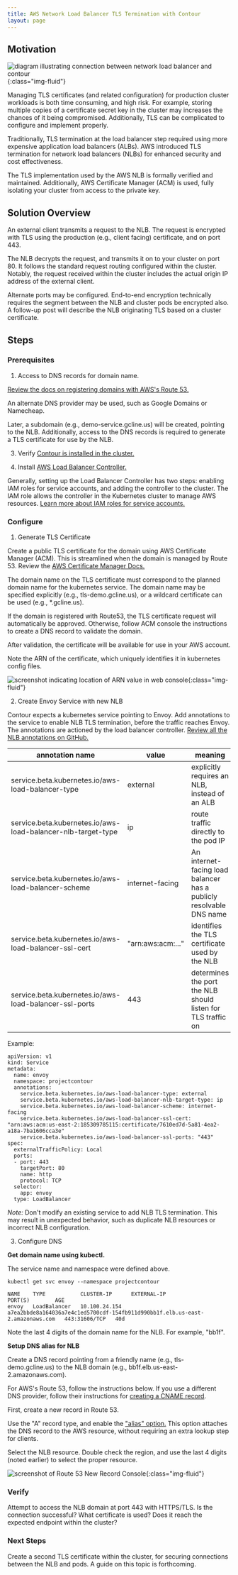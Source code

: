 ```yaml
---
title: AWS Network Load Balancer TLS Termination with Contour
layout: page
---
```


## Motivation

![diagram illustrating connection between network load balancer and contour](/img/aws-nlb-tls/fig.jpg){:class="img-fluid"}

Managing TLS certificates (and related configuration) for production cluster workloads is both time consuming, and high risk. For example, storing multiple copies of a certificate secret key in the cluster may increases the chances of it being compromised. Additionally, TLS can be complicated to configure and implement properly. 

Traditionally, TLS termination at the load balancer step required using more expensive application load balancers (ALBs). AWS introduced TLS termination for network load balancers (NLBs) for enhanced security and cost effectiveness. 

The TLS implementation used by the AWS NLB is formally verified and maintained. Additionally, AWS Certificate Manager (ACM) is used, fully isolating your cluster from access to the private key. 

## Solution Overview

An external client transmits a request to the NLB. The request is encrypted with TLS using the production (e.g., client facing) certificate, and on port 443. 

The NLB decrypts the request, and transmits it on to your cluster on port 80. It follows the standard request routing configured within the cluster. Notably, the request received within the cluster includes the actual origin IP address of the external client. 

Alternate ports may be configured. End-to-end encryption technically requires the segment between the NLB and cluster pods be encrypted also. A follow-up post will describe the NLB originating TLS based on a cluster certificate. 

## Steps

### Prerequisites

1. Access to DNS records for domain name.

[Review the docs on registering domains with AWS's Route 53.](https://docs.aws.amazon.com/Route53/latest/DeveloperGuide/registrar.html)

An alternate DNS provider may be used, such as Google Domains or Namecheap.

Later, a subdomain (e.g., demo-service.gcline.us) will be created, pointing to the NLB. Additionally, access to the DNS records is required to generate a TLS certificate for use by the NLB. 

3. Verify [Contour is installed in the cluster.](https://projectcontour.io/getting-started/)

4. Install [AWS Load Balancer Controller.]( https://kubernetes-sigs.github.io/aws-load-balancer-controller/latest/deploy/installation/)

Generally, setting up the Load Balancer Controller has two steps: enabling IAM roles for service accounts, and adding the controller to the cluster. The IAM role allows the controller in the Kubernetes cluster to manage AWS resources. [Learn more about IAM roles for service accounts.](https://docs.aws.amazon.com/eks/latest/userguide/iam-roles-for-service-accounts.html)

### Configure

1. Generate TLS Certificate

Create a public TLS certificate for the domain using AWS Certificate Manager (ACM). This is streamlined when the domain is managed by Route 53. Review the [AWS Certificate Manager Docs.](https://docs.aws.amazon.com/acm/latest/userguide/gs-acm-request-public.html#request-public-console)

The domain name on the TLS certificate must correspond to the planned domain name for the kubernetes service. The domain name may be specified explicitly (e.g., tls-demo.gcline.us), or a wildcard certificate can be used (e.g., *.gcline.us).

If the domain is registered with Route53, the TLS certificate request will automatically be approved. Otherwise, follow ACM console the instructions to create a DNS record to validate the domain. 

After validation, the certificate will be available for use in your AWS account. 

Note the ARN of the certificate, which uniquely identifies it in kubernetes config files. 

![screenshot indicating location of ARN value in web console](/img/aws-nlb-tls/acm-arn.png){:class="img-fluid"}

2. Create Envoy Service with new NLB

Contour expects a kubernetes service pointing to Envoy. Add annotations to the service to enable NLB TLS termination, before the traffic reaches Envoy. The annotations are actioned by the load balancer controller. [Review all the NLB annotations on GitHub.](https://kubernetes-sigs.github.io/aws-load-balancer-controller/latest/guide/service/annotations/)

| annotation name | value | meaning | 
| ----- | --- | ----- |
| service.beta.kubernetes.io/aws-load-balancer-type | external | explicitly requires an NLB, instead of an ALB |
| service.beta.kubernetes.io/aws-load-balancer-nlb-target-type | ip | route traffic directly to the pod IP |
| service.beta.kubernetes.io/aws-load-balancer-scheme | internet-facing | An internet-facing load balancer has a publicly resolvable DNS name |
| service.beta.kubernetes.io/aws-load-balancer-ssl-cert | "arn:aws:acm:..." | identifies the TLS certificate used by the NLB |
| service.beta.kubernetes.io/aws-load-balancer-ssl-ports | 443 | determines the port the NLB should listen for TLS traffic on| 

Example: 

```
apiVersion: v1
kind: Service
metadata:
  name: envoy
  namespace: projectcontour
  annotations:
    service.beta.kubernetes.io/aws-load-balancer-type: external
    service.beta.kubernetes.io/aws-load-balancer-nlb-target-type: ip
    service.beta.kubernetes.io/aws-load-balancer-scheme: internet-facing
    service.beta.kubernetes.io/aws-load-balancer-ssl-cert: "arn:aws:acm:us-east-2:185309785115:certificate/7610ed7d-5a81-4ea2-a18a-7ba1606cca3e"
    service.beta.kubernetes.io/aws-load-balancer-ssl-ports: "443"
spec:
  externalTrafficPolicy: Local
  ports:
  - port: 443
    targetPort: 80
    name: http
    protocol: TCP
  selector:
    app: envoy
  type: LoadBalancer
```

*Note:* Don't modify an existing service to add NLB TLS termination. This may result in unexpected behavior, such as duplicate NLB resources or incorrect NLB configuration. 

3. Configure DNS

**Get domain name using kubectl.** 

The service name and namespace were defined above.

```
kubectl get svc envoy --namespace projectcontour
```

```
NAME    TYPE           CLUSTER-IP      EXTERNAL-IP                                                                     PORT(S)        AGE
envoy   LoadBalancer   10.100.24.154   a7ea2bbde8a164036a7e4c1ed5700cdf-154fb911d990bb1f.elb.us-east-2.amazonaws.com   443:31606/TCP   40d
```

Note the last 4 digits of the domain name for the NLB. For example, "bb1f". 

**Setup DNS alias for NLB**

Create a DNS record pointing from a friendly name (e.g., tls-demo.gcline.us) to the NLB domain (e.g., bb1f.elb.us-east-2.amazonaws.com). 

For AWS's Route 53, follow the instructions below. If you use a different DNS provider, follow their instructions for [creating a CNAME record](https://docs.digitalocean.com/products/networking/dns/how-to/manage-records/#cname-records). 

First, create a new record in Route 53. 

Use the "A" record type, and enable the ["alias" option.](https://docs.aws.amazon.com/Route53/latest/DeveloperGuide/resource-record-sets-values-alias.html) This option attaches the DNS record to the AWS resource, without requiring an extra lookup step for clients. 

Select the NLB resource. Double check the region, and use the last 4 digits (noted earlier) to select the proper resource. 

![screenshot of Route 53 New Record Console](/img/aws-nlb-tls/record.png){:class="img-fluid"}

### Verify

Attempt to access the NLB domain at port 443 with HTTPS/TLS. Is the connection successful? What certificate is used? Does it reach the expected endpoint within the cluster? 

### Next Steps

Create a second TLS certificate within the cluster, for securing connections between the NLB and pods. A guide on this topic is forthcoming.

